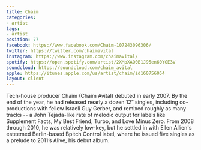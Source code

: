 ```yaml
---
title: Chaim
categories:
- artist
tags:
- artist
position: 77
facebook: https://www.facebook.com/Chaim-107243096306/
twitter: https://twitter.com/chaimavital
instagram: https://www.instagram.com/chaimavital/
spotify: https://open.spotify.com/artist/2XMpXAQ0B1J95en60YGE3V
soundcloud: https://soundcloud.com/chaim_avital
apple: https://itunes.apple.com/us/artist/chaim/id160756054
layout: client
---
```


Tech-house producer Chaim (Chaim Avital) debuted in early 2007. By the end of the year, he had released nearly a dozen 12” singles, including co-productions with fellow Israeli Guy Gerber, and remixed roughly as many tracks -- a John Tejada-like rate of melodic output for labels like Supplement Facts, My Best Friend, Turbo, and Love Minus Zero. From 2008 through 2010, he was relatively low-key, but he settled in with Ellen Allien's esteemed Berlin-based Bpitch Control label, where he issued five singles as a prelude to 2011’s Alive, his debut album.